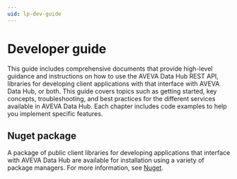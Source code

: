 ```yaml
---
uid: lp-dev-guide
--- 
```


# Developer guide

This guide includes comprehensive documents that provide high-level guidance and instructions on how to use the AVEVA Data Hub REST API, libraries for developing client applications with that interface with AVEVA Data Hub, or both. This guide covers topics such as getting started, key concepts, troubleshooting, and best practices for the different services available in AVEVA Data Hub. Each chapter includes code examples to help you implement specific features.

## Nuget package

A package of public client libraries for developing applications that interface with AVEVA Data Hub are available for installation using a variety of package managers. For more information, see [Nuget](https://www.nuget.org/packages/OSIsoft.OCSClients/#readme-body-tab).
